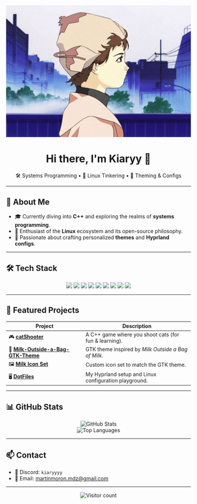 <!-- Lain GIF -->
<p align="center">
  <img src="lain.gif" alt="Lain" width="600"/>
</p>

<h1 align="center">Hi there, I'm Kiaryy 👋</h1>
<p align="center">🛠️ Systems Programming • 🐧 Linux Tinkering • 🎨 Theming & Configs</p>

---

## 🧠 About Me

- 🎓 Currently diving into **C++** and exploring the realms of **systems programming**.
- 🐧 Enthusiast of the **Linux** ecosystem and its open-source philosophy.
- 🎨 Passionate about crafting personalized **themes** and **Hyprland configs**.

---

## 🛠️ Tech Stack

<p align="center">
  <img src="https://cdn.jsdelivr.net/gh/devicons/devicon/icons/cplusplus/cplusplus-original.svg" width="45" />
  <img src="https://cdn.jsdelivr.net/gh/devicons/devicon/icons/linux/linux-original.svg" width="45"/>
  <img src="https://cdn.jsdelivr.net/gh/devicons/devicon/icons/archlinux/archlinux-original.svg" width="45"/>
  <img src="https://cdn.jsdelivr.net/gh/devicons/devicon/icons/bash/bash-original.svg" width="45"/>
  <img src="https://cdn.jsdelivr.net/gh/devicons/devicon/icons/vim/vim-original.svg" width="45"/>
  <img src="https://cdn.jsdelivr.net/gh/devicons/devicon/icons/git/git-original.svg" width="45"/>
  <img src="https://cdn.jsdelivr.net/gh/devicons/devicon/icons/python/python-original.svg" width="45"/>
  <img src="https://cdn.jsdelivr.net/gh/devicons/devicon/icons/java/java-original.svg" width="45"/>
  <img src="https://cdn.jsdelivr.net/gh/devicons/devicon/icons/spring/spring-original.svg" width="45"/>
</p>


---

## 🧩 Featured Projects

| Project | Description |
|--------|-------------|
| 🎮 [**catShooter**](https://github.com/Kiaryy/catShooter) | A C++ game where you shoot cats (for fun & learning). |
| 🎨 [**Milk-Outside-a-Bag-GTK-Theme**](https://github.com/Kiaryy/Milk-Outside-a-Bag-GTK-Theme) | GTK theme inspired by *Milk Outside a Bag of Milk*. |
| 🖼️ [**Milk Icon Set**](https://github.com/Kiaryy/Milk-Outside-a-Bag-Icon-Set) | Custom icon set to match the GTK theme. |
| 🖥️ [**DotFiles**](https://github.com/Kiaryy/DotFiles) | My Hyprland setup and Linux configuration playground. |

---

## 📊 GitHub Stats

<p align="center">
  <img src="https://github-readme-stats.vercel.app/api?username=Kiaryy&show_icons=true&theme=radical" alt="GitHub Stats" />
  <br/>
  <img src="https://github-readme-stats.vercel.app/api/top-langs/?username=Kiaryy&layout=compact&theme=radical" alt="Top Languages" />
</p>

---

## 📫 Contact

- 💬 Discord: `kiaryyyy`
- 📧 Email: [martinmoron.mdz@gmail.com](mailto:martinmoron.mdz@gmail.com)

---

<p align="center">
  <img src="https://visitor-badge.laobi.icu/badge?page_id=Kiaryy.Kiaryy" alt="Visitor count" />
</p>

